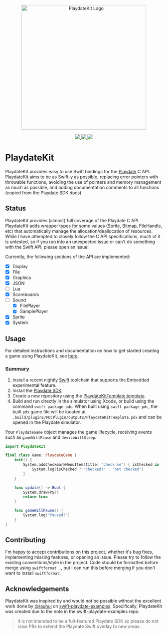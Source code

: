 <p align="center">
    <img src="https://github.com/finnvoor/PlaydateKit/assets/8284016/cc62d7bd-87bc-4f8e-9b0f-18998df28832" width="400" max-width="90%" alt="PlaydateKit Logo" />
</p>

<p align="center">
    <a href="https://www.swift.org/">
        <img src="https://img.shields.io/badge/Swift-6.0-f05237.svg" />
    </a>
    <a href="https://sdk.play.date">
        <img src="https://img.shields.io/badge/Playdate_SDK-2.4.2-ffc500.svg" />
    </a>
    <a href="https://github.com/finnvoor/PlaydateKit/actions/workflows/Build.yml">
        <img src="https://github.com/finnvoor/PlaydateKit/actions/workflows/Build.yml/badge.svg" />
    </a>
</p>

# PlaydateKit

PlaydateKit provides easy to use Swift bindings for the [Playdate](https://play.date/) C API. PlaydateKit aims to be as Swift-y as possible, replacing error pointers with throwable functions, avoiding the use of pointers and memory management as much as possible, and adding documentation comments to all functions (copied from the Playdate SDK docs).

## Status

PlaydateKit provides (almost) full coverage of the Playdate C API. PlaydateKit adds wrapper types for some values (Sprite, Bitmap, FileHandle, etc) that automatically manage the allocation/deallocation of resources. While I have attempted to closely follow the C API specifications, much of it is untested, so if you run into an unexpected issue or can't do something with the Swift API, please open an issue!

Currently, the following sections of the API are implemented:

- [x] Display
- [x] File
- [x] Graphics
- [x] JSON
- [ ] Lua
- [x] Scoreboards
- [ ] Sound
  - [x] FilePlayer
  - [x] SamplePlayer
- [x] Sprite
- [x] System

## Usage
For detailed instructions and documentation on how to get started creating a game using PlaydateKit, see [here](https://finnvoor.github.io/PlaydateKit/documentation/playdatekit).

### Summary
1. Install a recent nightly [Swift](https://www.swift.org/download/#snapshots) toolchain that supports the Embedded experimental feature.
2. Install the [Playdate SDK](https://play.date/dev/).
3. Create a new repository using the [PlaydateKitTemplate template](https://github.com/finnvoor/PlaydateKitTemplate).
5. Build and run directly in the simulator using Xcode, or build using the command `swift package pdc`. When built using `swift package pdc`, the built `pdx` game file will be located at `.build/plugins/PDCPlugin/outputs/PlaydateKitTemplate.pdx` and can be opened in the Playdate simulator.

Your `PlaydateGame` object manages the game lifecycle, receiving events such as `gameWillPause` and `deviceWillSleep`. 

```swift
import PlaydateKit

final class Game: PlaydateGame {
    init() {
        System.addCheckmarkMenuItem(title: "check me") { isChecked in
            System.log(isChecked ? "checked!" : "not checked")
        }
    }

    func update() -> Bool {
        System.drawFPS()
        return true
    }

    func gameWillPause() {
        System.log("Paused!")
    }
}
```

## Contributing
I'm happy to accept contributions on this project, whether it's bug fixes, implementing missing features, or opening an issue. Please try to follow the existing conventions/style in the project. Code should be formatted before merge using `swiftformat .`, but I can run this before merging if you don't want to install `swiftformat`.

## Acknowledgements

PlaydateKit was inspired by and would not be possible without the excellent work done by [@rauhul](https://github.com/rauhul) on [swift-playdate-examples](https://github.com/apple/swift-playdate-examples). Specifically, PlaydateKit was created due to the note in the swift-playdate-examples repo: 
> It is not intended to be a full-featured Playdate SDK so please do not raise PRs to extend the Playdate Swift overlay to new areas.
